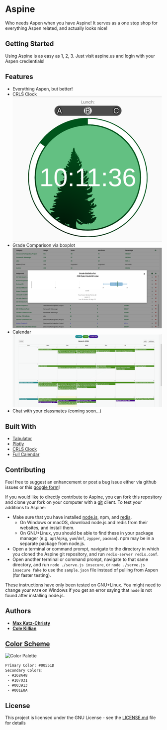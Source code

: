 # Aspine

Who needs Aspen when you have Aspine! It serves as a one stop shop for everything Aspen related, and actually looks nice! 

## Getting Started

Using Aspine is as easy as 1, 2, 3. Just visit aspine.us and login with your Aspen credientials!

## Features

* Everything Aspen, but better!
* CRLS Clock
![CRLS Clock Image](images/crls_clock.png)
* Grade Comparison via boxplot
![Example Boxplot Image](images/boxplot.png)
* Calendar
![Example Calendar Image](images/calendar.png)
* Chat with your classmates (coming soon...)


## Built With
* [Tabulator](https://github.com/olifolkerd/tabulator)
* [Plotly](https://plot.ly/javascript/)
* [CRLS Clock](https://github.com/CRLSCSClub/CRLSTime)
* [Full Calendar](https://fullcalendar.io/)

## Contributing

Feel free to suggest an enhancement or post a bug issue either via github issues or this [google form](https://goo.gl/forms/PYQDtzkp0vHJbFLz2)!

If you would like to directly contribute to Aspine, you can fork this repository and clone your fork on your computer with a [git](https://git-scm.com/) client. To test your additions to Aspine:

* Make sure that you have installed [node.js](https://nodejs.org/), npm, and [redis](https://redis.io/).
  * On Windows or macOS, download node.js and redis from their websites, and install them.
  * On GNU+Linux, you should be able to find these in your package manager (e.g. `apt`/`dpkg`, `yum`/`dnf`, `zypper`, `pacman`). npm may be in a separate package from node.js.
* Open a terminal or command prompt, navigate to the directory in which you cloned the Aspine git repository, and run `redis-server redis.conf`.
* Open another terminal or command prompt, navigate to that same directory, and run `node ./serve.js insecure`, or `node ./serve.js insecure fake` to use the `sample.json` file instead of pulling from Aspen (for faster testing).

These instructions have only been tested on GNU+Linux. You might need to change your `PATH` on Windows if you get an error saying that `node` is not found after installing node.js.

## Authors

* [**Max Katz-Christy**](https://github.com/maxtkc)
* [**Cole Killian**](https://github.com/ruborcalor)


## [Color Scheme](http://paletton.com/#uid=12W0u0kw0e-n8nFrjj8Hz9QS55d)

![Color Palette](/color_palette.png)

```
Primary Color: #00551D
Secondary Colors:
 - #268A48
 - #107031
 - #003913
 - #001E0A
```

## License

This project is licensed under the GNU License - see the [LICENSE.md](LICENSE.md) file for details
